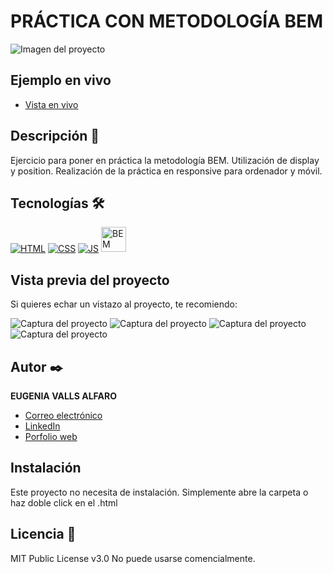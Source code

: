 # PRÁCTICA CON METODOLOGÍA BEM

![Imagen del proyecto](https://raw.githubusercontent.com/eugeniavalls/practica1-bem/main/src/assets/screenshots/01.png)

## Ejemplo en vivo

- [Vista en vivo](https://eugeniavalls.github.io/practica1-bem/)

## Descripción 📑

Ejercicio para poner en práctica la metodología BEM. Utilización de display y position.
Realización de la práctica en responsive para ordenador y móvil.

## Tecnologías 🛠

<!-- Iconos sacados de: https://github.com/hendrasob/badges/blob/master/README.md y https://github.com/alexandresanlim/Badges4-README.md-Profile -->

[![HTML](https://img.shields.io/badge/HTML5-E34F26?style=for-the-badge&logo=html5&logoColor=white)](https://es.wikipedia.org/wiki/HTML5)
[![CSS](https://img.shields.io/badge/CSS3-1572B6?style=for-the-badge&logo=css3&logoColor=white)](https://es.wikipedia.org/wiki/CSS)
[![JS](https://img.shields.io/badge/JavaScript-F7DF1E?style=for-the-badge&logo=javascript&logoColor=black)](https://es.wikipedia.org/wiki/JavaScript)
<a href="https://getbem.com/">
<img src="http://jennyknuth.com/wp-content/uploads/2018/03/BEM-1.png" target="_blank" rel="noreferrer" width="40" height="40" alt="BEM metodology">
</a>

## Vista previa del proyecto

Si quieres echar un vistazo al proyecto, te recomiendo:

![Captura del proyecto](https://raw.githubusercontent.com/eugeniavalls/practica1-bem/main/src/assets/screenshots/02.png)
![Captura del proyecto](https://raw.githubusercontent.com/eugeniavalls/practica1-bem/main/src/assets/screenshots/03.png)
![Captura del proyecto](https://raw.githubusercontent.com/eugeniavalls/practica1-bem/main/src/assets/screenshots/04.png)
![Captura del proyecto](https://raw.githubusercontent.com/eugeniavalls/practica1-bem/main/src/assets/screenshots/05.png)

## Autor ✒️

**EUGENIA VALLS ALFARO**

- [Correo electrónico](e.vallsalfaro@gmail.com)
- [LinkedIn](https://www.linkedin.com/in/eugenia-valls-alfaro-540b1a20a)
- [Porfolio web](https://tu-dominio.com/)

## Instalación

Este proyecto no necesita de instalación. Simplemente abre la carpeta o haz doble click en el .html

## Licencia 📄

MIT Public License v3.0
No puede usarse comencialmente.
